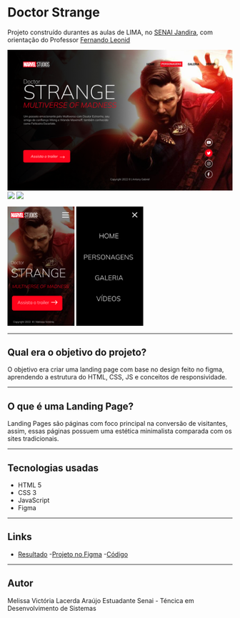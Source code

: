 #  Doctor Strange

Projeto construído durantes as aulas de LIMA, no [SENAI Jandira](https://jandira.sp.senai.br/), com orientação do Professor [Fernando Leonid](href="https://github.com/fernandoleonid) 

![](./img/frame1.png)
![](../img/mobile.png)
![](../img/MOBILE.png)

<img src="./img/mobile.png"
 width="150px">
 <img src="./img/MOBILE (1).png"
 width="150px">

 ---

## Qual era o objetivo do projeto? 
O objetivo era criar uma landing page com base no design feito no figma, aprendendo a estrutura do HTML, CSS, JS e conceitos de responsividade. 
 
 ---

## O que é uma Landing Page?
Landing Pages são páginas com foco principal na conversão de visitantes, assim, essas páginas possuem uma estética minimalista comparada com os sites tradicionais. 

---

## Tecnologias usadas
- HTML 5
- CSS 3
- JavaScript 
- Figma 

---

## Links 

- [Resultado](https://melissavic.github.io/strange-2022/)
-[Projeto no Figma](https://www.figma.com/file/b6NPLHCQV3SvSZs5xn3cdQ/Untitled?node-id=0%3A1)
-[Código](https://melissavic.github.io/strange-2022/)

---

## Autor 

Melissa Victória Lacerda Araújo 
 Estuadante Senai - Téncica em Desenvolvimento de Sistemas 